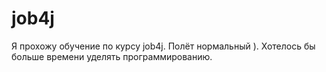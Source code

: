 # job4j
Я прохожу обучение по курсу job4j. Полёт нормальный ). Хотелось бы больше времени уделять программированию.